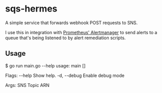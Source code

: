 # sqs-hermes

A simple service that forwards webhook POST requests to SNS.

I use this in integration with [Prometheus' Alertmanager](http://prometheus.io/docs/alerting/alertmanager/)
to send alerts to a queue that's being listened to by alert remediation scripts.

## Usage

  $ go run main.go --help
  usage: main [<flags>] <queue>

  Flags:
  --help       Show help.
  -d, --debug  Enable debug mode

  Args:
  <queue>  SNS Topic ARN
